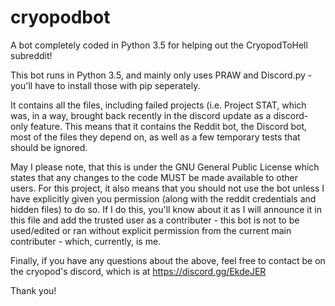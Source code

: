# cryopodbot
A bot completely coded in Python 3.5 for helping out the CryopodToHell subreddit!

This bot runs in Python 3.5, and mainly only uses PRAW and Discord.py - you'll have to install those with pip seperately.

It contains all the files, including failed projects (i.e. Project STAT, which was, in a way, brought back recently in the discord update as a discord-only feature.
This means that it contains the Reddit bot, the Discord bot, most of the files they depend on, as well as a few temporary tests that should be ignored.

May I please note, that this is under the GNU General Public License which states that any changes to the code MUST be made available to other users. For this project, it also means that you should not use the bot unless I have explicitly given you permission (along with the reddit credentials and hidden files) to do so. If I do this, you'll know about it as I will announce it in this file and add the trusted user as a contributer - this bot is not to be used/edited or ran without explicit permission from the current main contributer - which, currently, is me.

Finally, if you have any questions about the above, feel free to contact be on the cryopod's discord, which is at https://discord.gg/EkdeJER

Thank you!
